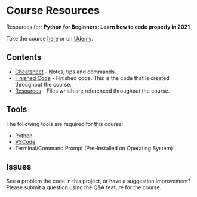 # Course Resources

Resources for: **Python for Beginners: Learn how to code properly in 2021**

Take the course [here](http://londonapp.dev/beginner-python) or on [Udemy](http://londonapp.dev/beginner-python-udemy).


## Contents

 * [Cheatsheet](CHEATSHEET.md) - Notes, tips and commands.
 * [Finished Code](final-code/) - Finished code. This is the code that is created throughout the course.
 * [Resources](resources/) - Files which are referenced throughout the course.
 
 
## Tools

The following tools are required for this course:

 * [Python](https://www.python.org/)
 * [VSCode](https://code.visualstudio.com/)
 * Terminal/Command Prompt (Pre-Installed on Operating System)
 
## Issues

See a problem the code in this project, or have a suggestion improvement? Please submit a question using the Q&A feature for the course.
